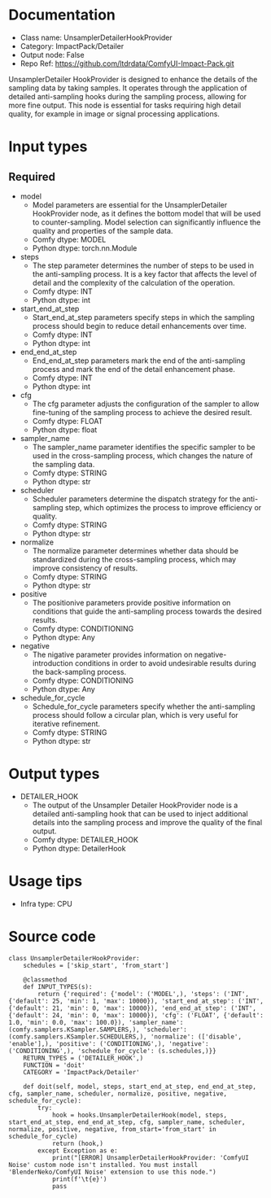 # Documentation
- Class name: UnsamplerDetailerHookProvider
- Category: ImpactPack/Detailer
- Output node: False
- Repo Ref: https://github.com/ltdrdata/ComfyUI-Impact-Pack.git

UnsamplerDetailer HookProvider is designed to enhance the details of the sampling data by taking samples. It operates through the application of detailed anti-sampling hooks during the sampling process, allowing for more fine output. This node is essential for tasks requiring high detail quality, for example in image or signal processing applications.

# Input types
## Required
- model
    - Model parameters are essential for the UnsamplerDetailer HookProvider node, as it defines the bottom model that will be used to counter-sampling. Model selection can significantly influence the quality and properties of the sample data.
    - Comfy dtype: MODEL
    - Python dtype: torch.nn.Module
- steps
    - The step parameter determines the number of steps to be used in the anti-sampling process. It is a key factor that affects the level of detail and the complexity of the calculation of the operation.
    - Comfy dtype: INT
    - Python dtype: int
- start_end_at_step
    - Start_end_at_step parameters specify steps in which the sampling process should begin to reduce detail enhancements over time.
    - Comfy dtype: INT
    - Python dtype: int
- end_end_at_step
    - End_end_at_step parameters mark the end of the anti-sampling process and mark the end of the detail enhancement phase.
    - Comfy dtype: INT
    - Python dtype: int
- cfg
    - The cfg parameter adjusts the configuration of the sampler to allow fine-tuning of the sampling process to achieve the desired result.
    - Comfy dtype: FLOAT
    - Python dtype: float
- sampler_name
    - The sampler_name parameter identifies the specific sampler to be used in the cross-sampling process, which changes the nature of the sampling data.
    - Comfy dtype: STRING
    - Python dtype: str
- scheduler
    - Scheduler parameters determine the dispatch strategy for the anti-sampling step, which optimizes the process to improve efficiency or quality.
    - Comfy dtype: STRING
    - Python dtype: str
- normalize
    - The normalize parameter determines whether data should be standardized during the cross-sampling process, which may improve consistency of results.
    - Comfy dtype: STRING
    - Python dtype: str
- positive
    - The positionive parameters provide positive information on conditions that guide the anti-sampling process towards the desired results.
    - Comfy dtype: CONDITIONING
    - Python dtype: Any
- negative
    - The nigative parameter provides information on negative-introduction conditions in order to avoid undesirable results during the back-sampling process.
    - Comfy dtype: CONDITIONING
    - Python dtype: Any
- schedule_for_cycle
    - Schedule_for_cycle parameters specify whether the anti-sampling process should follow a circular plan, which is very useful for iterative refinement.
    - Comfy dtype: STRING
    - Python dtype: str

# Output types
- DETAILER_HOOK
    - The output of the Unsampler Detailer HookProvider node is a detailed anti-sampling hook that can be used to inject additional details into the sampling process and improve the quality of the final output.
    - Comfy dtype: DETAILER_HOOK
    - Python dtype: DetailerHook

# Usage tips
- Infra type: CPU

# Source code
```
class UnsamplerDetailerHookProvider:
    schedules = ['skip_start', 'from_start']

    @classmethod
    def INPUT_TYPES(s):
        return {'required': {'model': ('MODEL',), 'steps': ('INT', {'default': 25, 'min': 1, 'max': 10000}), 'start_end_at_step': ('INT', {'default': 21, 'min': 0, 'max': 10000}), 'end_end_at_step': ('INT', {'default': 24, 'min': 0, 'max': 10000}), 'cfg': ('FLOAT', {'default': 1.0, 'min': 0.0, 'max': 100.0}), 'sampler_name': (comfy.samplers.KSampler.SAMPLERS,), 'scheduler': (comfy.samplers.KSampler.SCHEDULERS,), 'normalize': (['disable', 'enable'],), 'positive': ('CONDITIONING',), 'negative': ('CONDITIONING',), 'schedule_for_cycle': (s.schedules,)}}
    RETURN_TYPES = ('DETAILER_HOOK',)
    FUNCTION = 'doit'
    CATEGORY = 'ImpactPack/Detailer'

    def doit(self, model, steps, start_end_at_step, end_end_at_step, cfg, sampler_name, scheduler, normalize, positive, negative, schedule_for_cycle):
        try:
            hook = hooks.UnsamplerDetailerHook(model, steps, start_end_at_step, end_end_at_step, cfg, sampler_name, scheduler, normalize, positive, negative, from_start='from_start' in schedule_for_cycle)
            return (hook,)
        except Exception as e:
            print("[ERROR] UnsamplerDetailerHookProvider: 'ComfyUI Noise' custom node isn't installed. You must install 'BlenderNeko/ComfyUI Noise' extension to use this node.")
            print(f'\t{e}')
            pass
```
